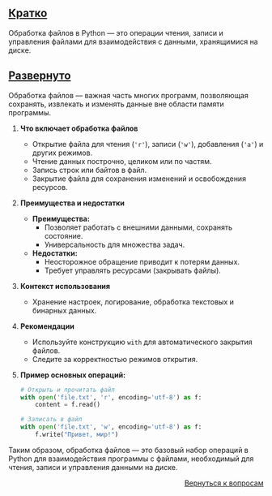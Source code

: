 ## <u>Кратко</u>

Обработка файлов в Python — это операции чтения, записи и управления файлами для взаимодействия с данными, хранящимися
на диске.

## <u>Развернуто</u>

Обработка файлов — важная часть многих программ, позволяющая сохранять, извлекать и изменять данные вне области памяти
программы.

1. **Что включает обработка файлов**
    - Открытие файла для чтения (`'r'`), записи (`'w'`), добавления (`'a'`) и других режимов.
    - Чтение данных построчно, целиком или по частям.
    - Запись строк или байтов в файл.
    - Закрытие файла для сохранения изменений и освобождения ресурсов.

2. **Преимущества и недостатки**
    - **Преимущества:**
        - Позволяет работать с внешними данными, сохранять состояние.
        - Универсальность для множества задач.
    - **Недостатки:**
        - Неосторожное обращение приводит к потерям данных.
        - Требует управлять ресурсами (закрывать файлы).

3. **Контекст использования**
    - Хранение настроек, логирование, обработка текстовых и бинарных данных.

4. **Рекомендации**
    - Используйте конструкцию `with` для автоматического закрытия файлов.
    - Следите за корректностью режимов открытия.

5. **Пример основных операций:**
    ```python
    # Открыть и прочитать файл
    with open('file.txt', 'r', encoding='utf-8') as f:
        content = f.read()
 
    # Записать в файл
    with open('file.txt', 'w', encoding='utf-8') as f:
        f.write("Привет, мир!")
    ```

Таким образом, обработка файлов — это базовый набор операций в Python для взаимодействия программы с файлами,
необходимый для чтения, записи и управления данными на диске.

<div align="right">

[Вернуться к вопросам](../Вопросы.md)

</div>

